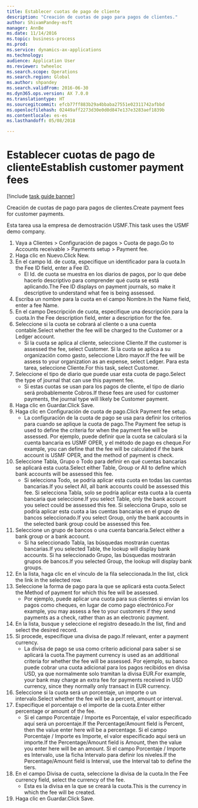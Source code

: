 ```yaml
--- 
title: Establecer cuotas de pago de cliente
description: "Creación de cuotas de pago para pagos de clientes."
author: ShivamPandey-msft
manager: AnnBe
ms.date: 11/14/2016
ms.topic: business-process
ms.prod: 
ms.service: dynamics-ax-applications
ms.technology: 
audience: Application User
ms.reviewer: twheeloc
ms.search.scope: Operations
ms.search.region: Global
ms.author: shpandey
ms.search.validFrom: 2016-06-30
ms.dyn365.ops.version: AX 7.0.0
ms.translationtype: HT
ms.sourcegitcommit: efcb77ff883b29a4bbaba27551e02311742afbbd
ms.openlocfilehash: 02449aff2273d30e0d0d847e137e3283aef1839b
ms.contentlocale: es-es
ms.lasthandoff: 05/08/2018

---
```

# <a name="establish-customer-payment-fees"></a><span data-ttu-id="d5e2f-103">Establecer cuotas de pago de cliente</span><span class="sxs-lookup"><span data-stu-id="d5e2f-103">Establish customer payment fees</span></span>

[!include [task guide banner](../../includes/task-guide-banner.md)]

<span data-ttu-id="d5e2f-104">Creación de cuotas de pago para pagos de clientes.</span><span class="sxs-lookup"><span data-stu-id="d5e2f-104">Create payment fees for customer payments.</span></span>

<span data-ttu-id="d5e2f-105">Esta tarea usa la empresa de demostración USMF.</span><span class="sxs-lookup"><span data-stu-id="d5e2f-105">This task uses the USMF demo company.</span></span>

1. <span data-ttu-id="d5e2f-106">Vaya a Clientes > Configuración de pagos > Cuota de pago.</span><span class="sxs-lookup"><span data-stu-id="d5e2f-106">Go to Accounts receivable > Payments setup > Payment fee.</span></span>
2. <span data-ttu-id="d5e2f-107">Haga clic en Nuevo.</span><span class="sxs-lookup"><span data-stu-id="d5e2f-107">Click New.</span></span>
3. <span data-ttu-id="d5e2f-108">En el campo Id. de cuota, especifique un identificador para la cuota.</span><span class="sxs-lookup"><span data-stu-id="d5e2f-108">In the Fee ID field, enter a Fee ID.</span></span>
    * <span data-ttu-id="d5e2f-109">El Id. de cuota se muestra en los diarios de pagos, por lo que debe hacerlo descriptivo para comprender qué cuota se está aplicando.</span><span class="sxs-lookup"><span data-stu-id="d5e2f-109">The Fee ID displays on payment journals, so make it descriptive to understand what fee is being assessed.</span></span>  
4. <span data-ttu-id="d5e2f-110">Escriba un nombre para la cuota en el campo Nombre.</span><span class="sxs-lookup"><span data-stu-id="d5e2f-110">In the Name field, enter a fee Name.</span></span>
5. <span data-ttu-id="d5e2f-111">En el campo Descripción de cuota, especifique una descripción para la cuota.</span><span class="sxs-lookup"><span data-stu-id="d5e2f-111">In the Fee description field, enter a description for the fee.</span></span>
6. <span data-ttu-id="d5e2f-112">Seleccione si la cuota se cobrará al cliente o a una cuenta contable.</span><span class="sxs-lookup"><span data-stu-id="d5e2f-112">Select whether the fee will be charged to the Customer or a Ledger account.</span></span>
    * <span data-ttu-id="d5e2f-113">Si la cuota se aplica al cliente, seleccione Cliente.</span><span class="sxs-lookup"><span data-stu-id="d5e2f-113">If the customer is assessed the fee, select Customer.</span></span> <span data-ttu-id="d5e2f-114">Si la cuota se aplica a su organización como gasto, seleccione Libro mayor.</span><span class="sxs-lookup"><span data-stu-id="d5e2f-114">If the fee will be assess to your organization as an expense, select Ledger.</span></span> <span data-ttu-id="d5e2f-115">Para esta tarea, seleccione Cliente.</span><span class="sxs-lookup"><span data-stu-id="d5e2f-115">For this task, select Customer.</span></span>  
7. <span data-ttu-id="d5e2f-116">Seleccione el tipo de diario que puede usar esta cuota de pago.</span><span class="sxs-lookup"><span data-stu-id="d5e2f-116">Select the type of  journal that can use this payment fee.</span></span>
    * <span data-ttu-id="d5e2f-117">Si estas cuotas se usan para los pagos de cliente, el tipo de diario será probablemente Cobros.</span><span class="sxs-lookup"><span data-stu-id="d5e2f-117">If these fees are used for customer payments, the journal type will likely be Customer payment.</span></span>  
8. <span data-ttu-id="d5e2f-118">Haga clic en Guardar.</span><span class="sxs-lookup"><span data-stu-id="d5e2f-118">Click Save.</span></span>
9. <span data-ttu-id="d5e2f-119">Haga clic en Configuración de cuota de pago.</span><span class="sxs-lookup"><span data-stu-id="d5e2f-119">Click Payment fee setup.</span></span>
    * <span data-ttu-id="d5e2f-120">La configuración de la cuota de pago se usa para definir los criterios para cuando se aplique la cuota de pago.</span><span class="sxs-lookup"><span data-stu-id="d5e2f-120">The Payment fee setup is used to define the criteria for when the payment fee will be assessed.</span></span>  <span data-ttu-id="d5e2f-121">Por ejemplo, puede definir que la cuota se calculará si la cuenta bancaria es USMF OPER, y el método de pago es cheque.</span><span class="sxs-lookup"><span data-stu-id="d5e2f-121">For example, you can define that the fee will be calculated if the bank account is USMF OPER, and the method of payment is check.</span></span>  
10. <span data-ttu-id="d5e2f-122">Seleccione Tabla, Grupo o Todo para definir en qué cuentas bancarias se aplicará esta cuota.</span><span class="sxs-lookup"><span data-stu-id="d5e2f-122">Select either Table, Group or All to define which bank accounts will be assessed this fee.</span></span>
    * <span data-ttu-id="d5e2f-123">Si selecciona Todo, se podría aplicar esta cuota en todas las cuentas bancarias.</span><span class="sxs-lookup"><span data-stu-id="d5e2f-123">If you select All, all bank accounts could be assessed this fee.</span></span>  <span data-ttu-id="d5e2f-124">Si selecciona Tabla, solo se podría aplicar esta cuota a la cuenta bancaria que seleccione.</span><span class="sxs-lookup"><span data-stu-id="d5e2f-124">If you select Table, only the bank account you select could be assessed this fee.</span></span> <span data-ttu-id="d5e2f-125">Si selecciona Grupo, solo se podría aplicar esta cuota a las cuentas bancarias en el grupo de bancos seleccionado.</span><span class="sxs-lookup"><span data-stu-id="d5e2f-125">If you select Group, only the bank accounts in the selected bank group could be assessed this fee.</span></span>  
11. <span data-ttu-id="d5e2f-126">Seleccione un grupo de bancos o una cuenta bancaria.</span><span class="sxs-lookup"><span data-stu-id="d5e2f-126">Select either a bank group or a bank account.</span></span>
    * <span data-ttu-id="d5e2f-127">Si ha seleccionado Tabla, las búsquedas mostrarán cuentas bancarias.</span><span class="sxs-lookup"><span data-stu-id="d5e2f-127">If you selected Table, the lookup will display bank accounts.</span></span> <span data-ttu-id="d5e2f-128">Si ha seleccionado Grupo, las búsquedas mostrarán grupos de bancos.</span><span class="sxs-lookup"><span data-stu-id="d5e2f-128">If you selected Group, the lookup will display bank groups.</span></span>  
12. <span data-ttu-id="d5e2f-129">En la lista, haga clic en el vínculo de la fila seleccionada.</span><span class="sxs-lookup"><span data-stu-id="d5e2f-129">In the list, click the link in the selected row.</span></span>
13. <span data-ttu-id="d5e2f-130">Seleccione la forma de pago para la que se aplicará esta cuota.</span><span class="sxs-lookup"><span data-stu-id="d5e2f-130">Select the Method of payment for which this fee will be assessed.</span></span>
    * <span data-ttu-id="d5e2f-131">Por ejemplo, puede aplicar una cuota para sus clientes si envían los pagos como cheques, en lugar de como pago electrónico.</span><span class="sxs-lookup"><span data-stu-id="d5e2f-131">For example, you may assess a fee to your customers if they send payments as a check, rather than as an electronic payment.</span></span>  
14. <span data-ttu-id="d5e2f-132">En la lista, busque y seleccione el registro deseado.</span><span class="sxs-lookup"><span data-stu-id="d5e2f-132">In the list, find and select the desired record.</span></span>
15. <span data-ttu-id="d5e2f-133">Si procede, especifique una divisa de pago.</span><span class="sxs-lookup"><span data-stu-id="d5e2f-133">If relevant, enter a payment currency.</span></span>
    * <span data-ttu-id="d5e2f-134">La divisa de pago se usa como criterio adicional para saber si se aplicará la cuota.</span><span class="sxs-lookup"><span data-stu-id="d5e2f-134">The payment currency is used as an additional criteria for whether the fee will be assessed.</span></span>  <span data-ttu-id="d5e2f-135">Por ejemplo, su banco puede cobrar una cuota adicional para los pagos recibidos en divisa USD, ya que normalmente solo tramitan la divisa EUR.</span><span class="sxs-lookup"><span data-stu-id="d5e2f-135">For example, your bank may charge an extra fee for payments received in USD currency, since they normally only transact in EUR currency.</span></span>  
16. <span data-ttu-id="d5e2f-136">Seleccione si la cuota será un porcentaje, un importe o un intervalo.</span><span class="sxs-lookup"><span data-stu-id="d5e2f-136">Select whether the fee will be a percent, amount or interval.</span></span>
17. <span data-ttu-id="d5e2f-137">Especifique el porcentaje o el importe de la cuota.</span><span class="sxs-lookup"><span data-stu-id="d5e2f-137">Enter either percentage or amount of the fee.</span></span>
    * <span data-ttu-id="d5e2f-138">Si el campo Porcentaje / Importe es Porcentaje, el valor especificado aquí será un porcentaje.</span><span class="sxs-lookup"><span data-stu-id="d5e2f-138">If the Percentage/Amount field is Percent, then the value enter here will be a percentage.</span></span> <span data-ttu-id="d5e2f-139">Si el campo Porcentaje / Importe es Importe, el valor especificado aquí será un importe.</span><span class="sxs-lookup"><span data-stu-id="d5e2f-139">If the Percentage/Amount field is Amount, then the value you enter here will be an amount.</span></span> <span data-ttu-id="d5e2f-140">Si el campo Porcentaje / Importe es Intervalo, use la ficha Intervalo para definir los niveles.</span><span class="sxs-lookup"><span data-stu-id="d5e2f-140">If the Percentage/Amount field is Interval, use the Interval tab to define the tiers.</span></span>  
18. <span data-ttu-id="d5e2f-141">En el campo Divisa de cuota, seleccione la divisa de la cuota.</span><span class="sxs-lookup"><span data-stu-id="d5e2f-141">In the Fee currency field, select the currency of the fee.</span></span>
    * <span data-ttu-id="d5e2f-142">Esta es la divisa en la que se creará la cuota.</span><span class="sxs-lookup"><span data-stu-id="d5e2f-142">This is the currency in which the fee will be created.</span></span>  
19. <span data-ttu-id="d5e2f-143">Haga clic en Guardar.</span><span class="sxs-lookup"><span data-stu-id="d5e2f-143">Click Save.</span></span>


